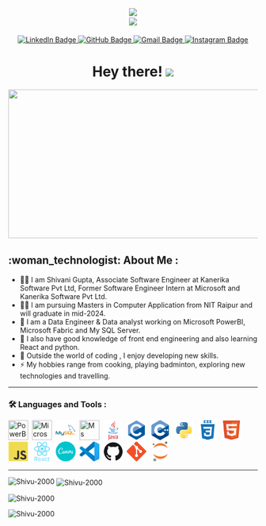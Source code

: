 <div id="header" align="center">
  <img src="https://media.giphy.com/media/1sgetPM00wWqJpVUTl/giphy.gif" width="250"/> <br> 
  <img src="https://bridgentech.com/wp-content/uploads/2023/06/Data-Engineering.gif" width="250"/> <br><br> 
  
  <div id="badges">
  <a href="https://www.linkedin.com/in/shivani-gupta2000/">
    <img src="https://img.shields.io/badge/LinkedIn-blue?style=for-the-badge&logo=linkedin&logoColor=white" alt="LinkedIn Badge"/>
  </a>
  <a href="https://github.com/Shivu-2000">
    <img src="https://img.shields.io/badge/GitHub-black?style=for-the-badge&logo=github&logoColor=white" alt="GitHub Badge"/>
  </a>
  <a href="mailto:https://github.com/Shivu-2000">
    <img src="https://img.shields.io/badge/Gmail-red?style=for-the-badge&logo=gmail&logoColor=white" alt="Gmail Badge"/>
  </a>
  <a href="https://www.instagram.com/shivu._.ani/?next=%2F">
    <img src="https://img.shields.io/badge/Instagram-E4405F?style=for-the-badge&logo=instagram&logoColor=white" alt="Instagram Badge"/>
  </a>
   <!---<img src="https://komarev.com/ghpvc/?username=your-github-Shivu-2000&style=flat-square&color=blue" alt=""/>-->
   <h1>
    Hey there!
    <img src="https://media.giphy.com/media/hvRJCLFzcasrR4ia7z/giphy.gif" width="30px"/>
  </h1>
</div>
</div>

<div align="center">
  <img src="https://media.giphy.com/media/L8K62iTDkzGX6/giphy.gif" width="600" height="300"/>
</div>
<h2>
  :woman_technologist: About Me :
</h2>

   - :woman_office_worker: I am Shivani Gupta, Associate Software Engineer at Kanerika Software Pvt Ltd, Former Software Engineer Intern at Microsoft and Kanerika Software Pvt Ltd.
   - :woman_student: I am pursuing Masters in Computer Application from NIT Raipur and will graduate in mid-2024.
   - :dart: I am a Data Engineer & Data analyst working on Microsoft PowerBI, Microsoft Fabric and My SQL Server.
   - :telescope: I also have good knowledge of front end engineering and also learning React and python.
   - :seedling: Outside the world of coding , I enjoy developing new skills. 
   - :zap: My hobbies range from cooking, playing badminton, exploring new technologies and travelling.
 ---
  
  ### :hammer_and_wrench: Languages and Tools :
  <div>
    <img src="https://github.com/microsoft/PowerBI-Icons/blob/main/PNG/Desktop.png" title="PowerBI" **alt="PowerBI" width="40" height="40"/>&nbsp;
    <img src="https://static.wikia.nocookie.net/logopedia/images/a/aa/Microsoft_Fabric_2023.svg/revision/latest?cb=20230528223239" title="Microsoft Fabric" **alt="Microsoft Fabric" width="40" height="40"/>&nbsp;
    <img src="https://github.com/devicons/devicon/blob/master/icons/mysql/mysql-original-wordmark.svg" title="MySQL"  alt="MySQL" width="40" height="40"/>&nbsp;
    <img src="https://i.pinimg.com/originals/3e/55/df/3e55dfb0980956b42cac768b740cdad6.png" title="Ms SQL Server" **alt="Ms SQL Server" width="40" height="40"/>&nbsp;
    <img src="https://github.com/devicons/devicon/blob/master/icons/java/java-original-wordmark.svg" title="Java" alt="Java" width="40" height="40"/>&nbsp;
    <img src="https://github.com/devicons/devicon/blob/master/icons/c/c-original.svg" title="C" **alt="C" width="40" height="40"/>&nbsp;
    <img src="https://github.com/devicons/devicon/blob/master/icons/cplusplus/cplusplus-original.svg" title="C++" **alt="C++" width="40" height="40"/>&nbsp;
    <img src="https://github.com/devicons/devicon/blob/master/icons/python/python-original.svg" title="Python" **alt="Python" width="40" height="40"/>&nbsp;
    <img src="https://github.com/devicons/devicon/blob/master/icons/css3/css3-plain-wordmark.svg"  title="CSS3" alt="CSS" width="40" height="40"/>&nbsp;
    <img src="https://github.com/devicons/devicon/blob/master/icons/html5/html5-original.svg" title="HTML5" alt="HTML" width="40" height="40"/>&nbsp;
    <img src="https://github.com/devicons/devicon/blob/master/icons/javascript/javascript-original.svg" title="JavaScript" alt="JavaScript" width="40" height="40"/>&nbsp;
    <img src="https://github.com/devicons/devicon/blob/master/icons/react/react-original-wordmark.svg" title="React" alt="React" width="40" height="40"/>&nbsp;
    <img src="https://github.com/devicons/devicon/blob/master/icons/canva/canva-original.svg" title="Canva" **alt="Canva" width="40" height="40"/>&nbsp;
    <img src="https://github.com/devicons/devicon/blob/master/icons/vscode/vscode-original.svg" title="VScode" **alt="VScode" width="40" height="40"/>&nbsp;
    <img src="https://github.com/devicons/devicon/blob/master/icons/github/github-original.svg" title="GitHub" alt="GitHub" width="40" height="40"/>&nbsp;
    <img src="https://github.com/devicons/devicon/blob/master/icons/git/git-original.svg" title="Git" alt="Git" width="40" height="40"/>&nbsp;
    <img src="https://github.com/devicons/devicon/blob/master/icons/jupyter/jupyter-original.svg" title="jupyter" alt="jupyter" width="40" height="40"/>&nbsp;
</div>



---


<p><img align="left" src="https://github-readme-stats.vercel.app/api/top-langs?username=Shivu-2000&show_icons=true&locale=en&layout=compact" alt="Shivu-2000" /></p>

<p>&nbsp;<img align="center" src="https://github-readme-stats.vercel.app/api?username=Shivu-2000&show_icons=true&locale=en" alt="Shivu-2000" /></p>

<p><img align="center" src="https://github-readme-streak-stats.herokuapp.com/?user=Shivu-2000&" alt="Shivu-2000" /></p>

<p align="left"> <img src="https://komarev.com/ghpvc/?username=Shivu-2000&label=Profile%20views&color=0e75b6&style=flat" alt="Shivu-2000" /> </p>
